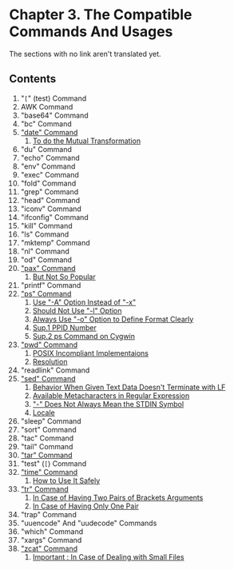 # Chapter 3. The Compatible Commands And Usages

The sections with no link aren't translated yet.

## Contents

1. "`[`" (test) Command
1. AWK Command
1. "base64" Command
1. "bc" Command
1. ["date" Command](date.md#date-command)
   1. [To do the Mutual Transformation](date.md#to-do-the-mutual-transformation)
1. "du" Command
1. "echo" Command
1. "env" Command
1. "exec" Command
1. "fold" Command
1. "grep" Command
1. "head" Command
1. "iconv" Command
1. "ifconfig" Command
1. "kill" Command
1. "ls" Command
1. "mktemp" Command
1. "nl" Command
1. "od" Command
1. ["pax" Command](pax.md#pax-command)
   1. [But Not So Popular](pax.md#but-not-so-popular)
1. "printf" Command
1. ["ps" Command](ps.md#ps-command)
   1. [Use "-A" Option Instead of "-x"](ps.md#use--a-option-instead-of--x)
   1. [Should Not Use "-l" Option](ps.md#should-not-use--l-option)
   1. [Always Use "-o" Option to Define Format Clearly](ps.md#always-use--o-option-to-define-format-clearly)
   1. [Sup.1 PPID Number](ps.md#sup1-ppid-number)
   1. [Sup.2 ps Command on Cygwin](ps.md#sup2-ps-command-on-cygwin)
1. ["pwd" Command](pwd.md#pwd-command)
   1. [POSIX Incompliant Implementaions](pwd.md#posix-incompliant-implementaions)
   1. [Resolution](pwd.md#resolution)
1. "readlink" Command
1. ["sed" Command](sed.md#sed-command)
   1. [Behavior When Given Text Data Doesn't Terminate with LF](sed.md#behavior-when-given-text-data-doesnt-terminate-with-lf)
   1. [Available Metacharacters in Regular Expression](sed.md#available-metacharacters-in-regular-expression)
   1. ["-" Does Not Always Mean the STDIN Symbol](sed.md#--does-not-always-mean-the-stdin-symbol)
   1. [Locale](sed.md#locale)
1. "sleep" Command
1. "sort" Command
1. "tac" Command
1. "tail" Command
1. ["tar" Command](tar.md#tar-command)
1. "test" (`[`) Command
1. ["time" Command](time.md#time-command)
   1. [How to Use It Safely](time.md#how-to-use-it-safely)
1. ["tr" Command](tr.md#tr-command)
   1. [In Case of Having Two Pairs of Brackets Arguments](tr.md#in-case-of-having-two-pairs-of-brackets-arguments)
   1. [In Case of Having Only One Pair](tr.md#in-case-of-having-only-one-pair)
1. "trap" Command
1. "uuencode" And "uudecode" Commands
1. "which" Command
1. "xargs" Command
1. ["zcat" Command](zcat.md#zcat-command)
   1. [Important : In Case of Dealing with Small Files](zcat.md#important--in-case-of-dealing-with-small-files)
